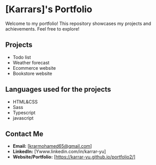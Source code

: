 # [Karrars]'s Portfolio
Welcome to my portfolio! This repository showcases my projects and achievements. Feel free to explore!

## Projects
* Todo list
* Weather forecast
* Ecommerce website
* Bookstore website

## Languages used for the projects
- HTML&CSS
- Sass
- Typescript
- javascript  


## Contact Me

- **Email:** [krarmohamed65@gmail.com]
- **LinkedIn:** [Ywww.linkedin.com/in/karrar-yu]
- **Website/Portfolio:** [https://karrar-yu.github.io/portfolio2/]

